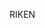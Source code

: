 [//]: # (Created by ./bin/manage_files.pl from ./species/Meloidogyne_arenaria/PRJNA438575/Meloidogyne_arenaria_PRJNA438575.summary.html on Thu Jun 11 13:44:40 2020)
RIKEN
